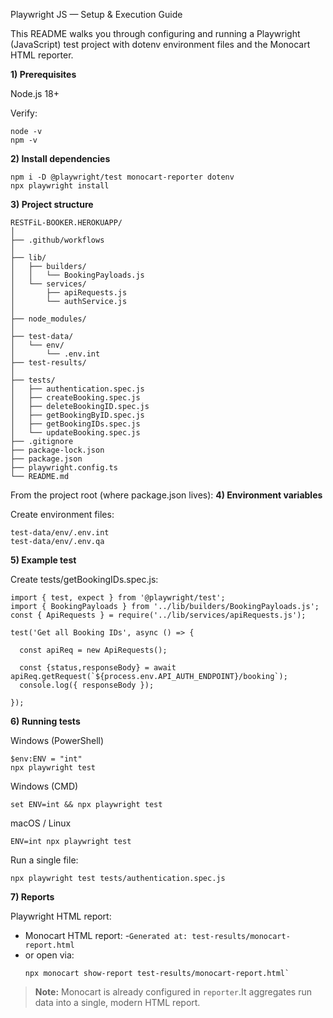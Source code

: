 Playwright JS — Setup & Execution Guide

This README walks you through configuring and running a Playwright (JavaScript) test project with dotenv environment files and the Monocart HTML reporter.

**1) Prerequisites**

Node.js 18+

Verify:
```
node -v
npm -v
```
**2) Install dependencies**
```
npm i -D @playwright/test monocart-reporter dotenv
npx playwright install
```
**3) Project structure**

```
RESTFiL-BOOKER.HEROKUAPP/
│
├── .github/workflows
│
├── lib/
│   ├── builders/
│   │   └── BookingPayloads.js
│   └── services/
│       ├── apiRequests.js
│       └── authService.js
│
├── node_modules/
│
├── test-data/
│   └── env/
│       └── .env.int
├── test-results/
│
├── tests/
│   ├── authentication.spec.js
│   ├── createBooking.spec.js
│   ├── deleteBookingID.spec.js
│   ├── getBookingByID.spec.js
│   ├── getBookingIDs.spec.js
│   └── updateBooking.spec.js
├── .gitignore
├── package-lock.json
├── package.json
├── playwright.config.ts
└── README.md
```
From the project root (where package.json lives):
**4) Environment variables**

Create environment files:

```
test-data/env/.env.int
test-data/env/.env.qa
```
**5) Example test**

Create tests/getBookingIDs.spec.js:

```
import { test, expect } from '@playwright/test';
import { BookingPayloads } from '../lib/builders/BookingPayloads.js';
const { ApiRequests } = require('../lib/services/apiRequests.js');

test('Get all Booking IDs', async () => {

  const apiReq = new ApiRequests();

  const {status,responseBody} = await apiReq.getRequest(`${process.env.API_AUTH_ENDPOINT}/booking`);
  console.log({ responseBody });

});
```
**6) Running tests**

Windows (PowerShell)
```
$env:ENV = "int"
npx playwright test
```

Windows (CMD)
```
set ENV=int && npx playwright test
```

macOS / Linux
```
ENV=int npx playwright test
```

Run a single file:
```
npx playwright test tests/authentication.spec.js
```

**7) Reports**

Playwright HTML report:
- Monocart HTML report:
  -`Generated at: test-results/monocart-report.html`
- or open via:
    ```
    npx monocart show-report test-results/monocart-report.html`
    ```
>  **Note:** Monocart is already configured in `reporter`.It aggregates run data into a single, modern HTML report.


